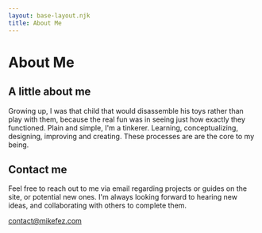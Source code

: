 ```yaml
---
layout: base-layout.njk
title: About Me
---
```

# About Me

## A little about me

Growing up, I was that child that would disassemble his toys rather than play with them, because the real fun was in seeing just how exactly they functioned. Plain and simple, I'm a tinkerer. Learning, conceptualizing, designing, improving and creating. These processes are are the core to my being.

## Contact me

Feel free to reach out to me via email regarding projects or guides on the site, or potential new ones. I'm always looking forward to hearing new ideas, and collaborating with others to complete them.

contact@mikefez.com